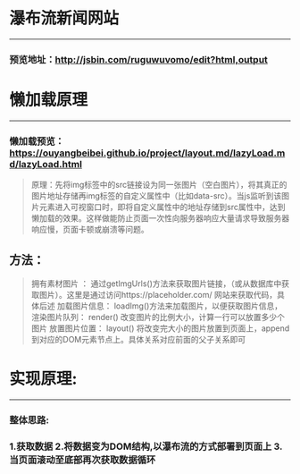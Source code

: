 # 瀑布流新闻网站
---
### 预览地址：http://jsbin.com/ruguwuvomo/edit?html,output
# 懒加载原理
---
### 懒加载预览： https://ouyangbeibei.github.io/project/layout.md/lazyLoad.md/lazyLoad.html
> 原理：先将img标签中的src链接设为同一张图片（空白图片），将其真正的图片地址存储再img标签的自定义属性中（比如data-src）。当js监听到该图片元素进入可视窗口时，即将自定义属性中的地址存储到src属性中，达到懒加载的效果。这样做能防止页面一次性向服务器响应大量请求导致服务器响应慢，页面卡顿或崩溃等问题。

## 方法： 
> 拥有素材图片 ： 通过getImgUrls()方法来获取图片链接，（或从数据库中获取图片）。这里是通过访问https://placeholder.com/ 网站来获取代码，具体后述
加载图片信息： loadImg()方法来加载图片，以便获取图片信息，
渲染图片队列： render() 改变图片的比例大小，计算一行可以放置多少个图片
放置图片位置： layout() 将改变完大小的图片放置到页面上，append到对应的DOM元素节点上。具体关系对应前面的父子关系即可
# 实现原理:
---
### 整体思路:

### 1.获取数据 2.将数据变为DOM结构,以瀑布流的方式部署到页面上 3.当页面滚动至底部再次获取数据循环


